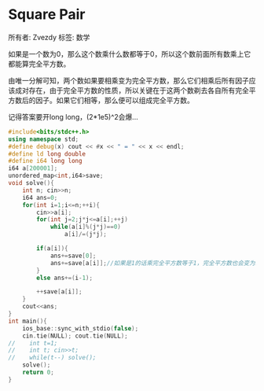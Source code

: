 # Square Pair

所有者: Zvezdy
标签: 数学

如果是一个数为0，那么这个数乘什么数都等于0，所以这个数前面所有数乘上它都能算完全平方数。

由唯一分解可知，两个数如果要相乘变为完全平方数，那么它们相乘后所有因子应该成对存在，由于完全平方数的性质，所以关键在于这两个数剃去各自所有完全平方数后的因子。如果它们相等，那么便可以组成完全平方数。

记得答案要开long long，(2*1e5)^2会爆…

```cpp
#include<bits/stdc++.h>
using namespace std;
#define debug(x) cout << #x << " = " << x << endl;
#define ld long double
#define i64 long long
i64 a[200001];
unordered_map<int,i64>save;
void solve(){
    int n; cin>>n;
    i64 ans=0;
    for(int i=1;i<=n;++i){
        cin>>a[i];
        for(int j=2;j*j<=a[i];++j) 
            while(a[i]%(j*j)==0)
                a[i]/=(j*j);

        if(a[i]){
            ans+=save[0];
            ans+=save[a[i]];//如果是1的话乘完全平方数等于1，完全平方数也会变为1
        }
        else ans+=(i-1);

        ++save[a[i]];
    }
    cout<<ans;
}
int main(){
    ios_base::sync_with_stdio(false);
    cin.tie(NULL); cout.tie(NULL);
//    int t=1;
//    int t; cin>>t;
//    while(t--) solve();
    solve();
    return 0;
}

```
